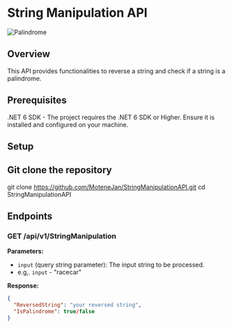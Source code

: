 # String Manipulation API
![Palindrome](https://github.com/user-attachments/assets/4cf7f2e4-bc9b-4d44-ac6f-870466136865)

## Overview

This API provides functionalities to reverse a string and check if a string is a palindrome.

## Prerequisites
.NET 6 SDK - The project requires the .NET 6 SDK or Higher. Ensure it is installed and configured on your machine.

## Setup

## Git clone the repository
git clone https://github.com/MoteneJan/StringManipulationAPI.git
cd StringManipulationAPI

## Endpoints

### GET /api/v1/StringManipulation

**Parameters:**

- `input` (query string parameter): The input string to be processed.
- e.g,. `input` - "racecar"

**Response:**

```json
{
  "ReversedString": "your reversed string",
  "IsPalindrome": true/false
}

